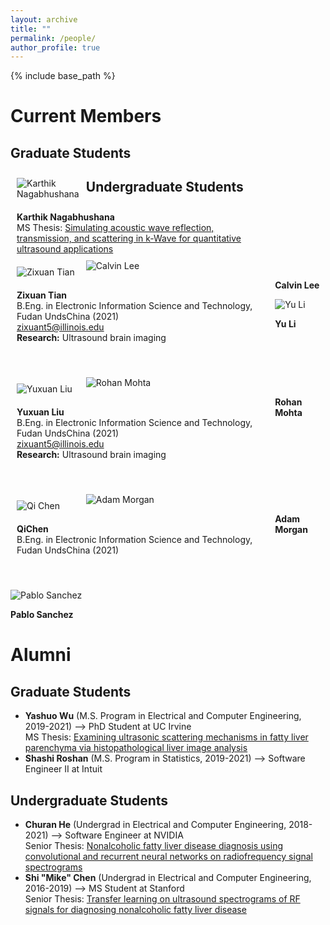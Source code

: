 ```yaml
---
layout: archive
title: ""
permalink: /people/
author_profile: true
---
```


{% include base_path %}

Current Members
======

## Graduate Students
<style>
.column {
  float: left;
  padding: 10px;
}

.left {
  width: 20%;
  display: table-cell;
  vertical-align: middle;
}

.right {
  width: 80%;
  display: table-cell;
  vertical-align: middle;
}
</style>

<div class="row">
  <div class="column left">
    <div class="author__avatar">
      <img src="/images/img/students/Karthik Nagabhushana.jpg" align="left" class="author__avatar" alt="Karthik Nagabhushana">
    </div>
  </div>
  <div class="column right">  
    <div class="member profile">
      <strong>Karthik Nagabhushana</strong><br/>
      MS Thesis: <a href = "pdf link">Simulating acoustic wave reflection, transmission, and scattering in k-Wave for quantitative ultrasound applications </a>  <br/>
    </div>
  </div>
</div>

<div class="row">
  <div class="column left">
    <div class="author__avatar">
      <img src="/images/img/students/Zixuan Tian.jpg" align="left" class="author__avatar" alt="Zixuan Tian"> 
    </div>
  </div>
  <div class="column right">
    <div class="member profile">
      <strong>Zixuan Tian</strong><br>
      B.Eng. in Electronic Information Science and Technology, Fudan UndsChina (2021)<br>
      <a href="mailto:zixuant5@illinois.edu">zixuant5@illinois.edu</a><br>
      <strong>Research:</strong> Ultrasound brain imaging<br>
    </div>
    <p>&nbsp;</p>
  </div>
</div>
    
<div class="row">
  <div class="column left">
    <div class="author__avatar">
      <img src="/images/img/students/Yuxuan Liu.jpg" align="left" class="author__avatar" alt="Yuxuan Liu"> 
    </div>
  </div>
  <div class="column right">
    <div class="member profile">
      <strong>Yuxuan Liu</strong><br>
      B.Eng. in Electronic Information Science and Technology, Fudan UndsChina (2021)<br>
      <a href="mailto:zixuant5@illinois.edu">zixuant5@illinois.edu</a><br>
      <strong>Research:</strong> Ultrasound brain imaging<br>
    </div>
    <p>&nbsp;</p>
  </div>
</div>

## Undergraduate Students

<div class="row">
  <div class="column left">
    <div class="author__avatar">
      <img src="/images/img/students/Qi Chen.jpg" align="left" class="author__avatar" alt="Qi Chen"> 
    </div>
  </div>
  <div class="column right">
    <div class="member profile">
      <strong>QiChen</strong><br>
      B.Eng. in Electronic Information Science and Technology, Fudan UndsChina (2021)<br>
   </div>
    <p>&nbsp;</p>
  </div>
</div>


<left>
  <div class="author__avatar">
        <img src="/images/img/students/Calvin Lee.jpg" class="author__avatar" alt="Calvin Lee">  
  </div>
  <div class="author__content">
    <p><strong>Calvin Lee</strong></p>
  </div>

  <div class="author__avatar">
        <img src="/images/img/students/Yu Li.jpg" class="author__avatar" alt="Yu Li">  
  </div>
  <div class="author__content">
    <p><strong>Yu Li</strong></p>
  </div>
  
  <div class="author__avatar">
        <img src="/images/img/students/Rohan Mohta.jpg" class="author__avatar" alt="Rohan Mohta">  
  </div>
  <div class="author__content">
    <p><strong>Rohan Mohta</strong></p>
  </div>

  <div class="author__avatar">
        <img src="/images/img/students/Adam Morgan.jpg" class="author__avatar" alt="Adam Morgan">  
  </div>
  <div class="author__content">
    <p><strong>Adam Morgan</strong></p>
  </div>

  <div class="author__avatar">
        <img src="/images/img/students/Pablo Sanchez.jpg" class="author__avatar" alt="Pablo Sanchez">  
  </div>
  <div class="author__content">
    <p><strong>Pablo Sanchez</strong></p>
  </div>
</left>  


Alumni
======
## Graduate Students
- **Yashuo Wu** (M.S. Program in Electrical and Computer Engineering, 2019-2021) --> PhD Student at UC Irvine  <br/>
  MS Thesis: <a href = "/pdfs/Wu_MS_Thesis_2021.pdf">Examining ultrasonic scattering mechanisms in fatty liver parenchyma via histopathological liver image analysis  </a>  
- **Shashi Roshan** (M.S. Program in Statistics, 2019-2021) --> Software Engineer II at Intuit

## Undergraduate Students
- **Churan He** (Undergrad in Electrical and Computer Engineering, 2018-2021) --> Software Engineer at NVIDIA  <br/>
  Senior Thesis: <a href = "pdf link">Nonalcoholic fatty liver disease diagnosis using convolutional and recurrent neural networks on radiofrequency signal spectrograms </a>  
- **Shi "Mike" Chen** (Undergrad in Electrical and Computer Engineering, 2016-2019) --> MS Student at Stanford  <br/>
  Senior Thesis: <a href = "pdf link">Transfer learning on ultrasound spectrograms of RF signals for diagnosing nonalcoholic fatty liver disease </a>  
<br/>

